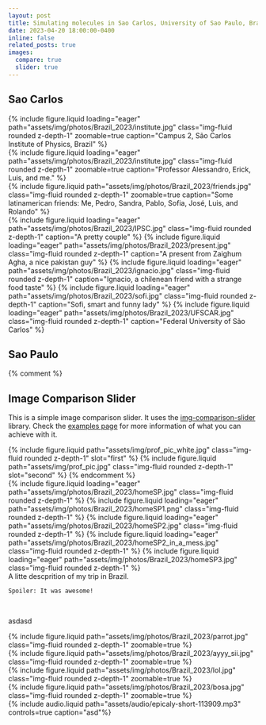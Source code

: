 ```yaml
---
layout: post
title: Simulating molecules in Sao Carlos, University of Sao Paulo, Brazil ✈️
date: 2023-04-20 18:00:00-0400
inline: false
related_posts: true
images:
  compare: true
  slider: true
---
```


## Sao Carlos

<div class="row mt-3 align-items-center">
    <div class="col-sm-5 mt-4 mt-md-0">
        {% include figure.liquid loading="eager" path="assets/img/photos/Brazil_2023/institute.jpg" class="img-fluid rounded z-depth-1" zoomable=true caption="Campus 2, São Carlos Institute of Physics, Brazil" %}
    </div>
    <div class="col-sm-7 mt-4 mt-md-0">
        {% include figure.liquid loading="eager" path="assets/img/photos/Brazil_2023/institute.jpg" class="img-fluid rounded z-depth-1" zoomable=true caption="Professor Alessandro, Erick, Luis, and me." %}
    </div>
</div>


<div class="row align-items-center">
    <div class="col-sm mt-6 mt-md-0">
        {% include figure.liquid path="assets/img/photos/Brazil_2023/friends.jpg" class="img-fluid rounded z-depth-1" zoomable=true caption="Some latinamerican friends: Me, Pedro, Sandra, Pablo, Sofia, José, Luis, and Rolando" %}
    </div>
    <div class="col-sm mt-6 mt-md-0 align-items-center">
        <swiper-container keyboard="true" navigation="true" pagination="true" pagination-clickable="true" pagination-dynamic-bullets="true" rewind="true" zoom="true">
        <swiper-slide>{% include figure.liquid loading="eager" path="assets/img/photos/Brazil_2023/IPSC.jpg" class="img-fluid rounded z-depth-1" caption="A pretty couple" %}</swiper-slide>
        <swiper-slide>{% include figure.liquid loading="eager" path="assets/img/photos/Brazil_2023/present.jpg" class="img-fluid rounded z-depth-1" caption="A present from Zaighum Agha, a nice pakistan guy" %}</swiper-slide>
        <swiper-slide>{% include figure.liquid loading="eager" path="assets/img/photos/Brazil_2023/ignacio.jpg" class="img-fluid rounded z-depth-1" caption="Ignacio, a chilenean friend with a strange food taste" %}</swiper-slide>
        <swiper-slide>{% include figure.liquid loading="eager" path="assets/img/photos/Brazil_2023/sofi.jpg" class="img-fluid rounded z-depth-1" caption="Sofi, smart and funny lady" %}</swiper-slide>
        <swiper-slide>{% include figure.liquid loading="eager" path="assets/img/photos/Brazil_2023/UFSCAR.jpg" class="img-fluid rounded z-depth-1" caption="Federal University of São Carlos" %}</swiper-slide>
        </swiper-container>
    </div>
</div>

## Sao Paulo


{% comment %}  
## Image Comparison Slider

This is a simple image comparison slider. It uses the [img-comparison-slider](https://img-comparison-slider.sneas.io/) library. Check the [examples page](https://img-comparison-slider.sneas.io/examples.html) for more information of what you can achieve with it.

<img-comparison-slider>
  {% include figure.liquid path="assets/img/prof_pic_white.jpg" class="img-fluid rounded z-depth-1" slot="first" %}
  {% include figure.liquid path="assets/img/prof_pic.jpg" class="img-fluid rounded z-depth-1" slot="second" %}
</img-comparison-slider>  
{% endcomment %}



<div class="row">
<div class="col"> 
    <swiper-container keyboard="true" navigation="true" pagination="true" pagination-clickable="true" pagination-dynamic-bullets="true" rewind="true" zoom="true" centeredSlides="true">
    <swiper-slide>{% include figure.liquid loading="eager" path="assets/img/photos/Brazil_2023/homeSP.jpg" class="img-fluid rounded z-depth-1" %}</swiper-slide>
    <swiper-slide>{% include figure.liquid loading="eager" path="assets/img/photos/Brazil_2023/homeSP1.png" class="img-fluid rounded z-depth-1" %}</swiper-slide>
    <swiper-slide>{% include figure.liquid loading="eager" path="assets/img/photos/Brazil_2023/homeSP2.jpg" class="img-fluid rounded z-depth-1" %}</swiper-slide>
    <swiper-slide>{% include figure.liquid loading="eager" path="assets/img/photos/Brazil_2023/homeSP2_in_a_mess.jpg" class="img-fluid rounded z-depth-1"  %}</swiper-slide>
    <swiper-slide>{% include figure.liquid loading="eager" path="assets/img/photos/Brazil_2023/homeSP3.jpg" class="img-fluid rounded z-depth-1" %}</swiper-slide>
    </swiper-container>
</div>
<div class="col">
    A litte descprition of my trip in Brazil.

    Spoiler: It was awesome! 
</div>
</div>

<br>

asdasd

<div class="container">
<div class="row mt-3">
    <div class="col-sm mt-3 mt-md-3">
        {% include figure.liquid path="assets/img/photos/Brazil_2023/parrot.jpg" class="img-fluid rounded z-depth-1" zoomable=true %}
    </div>
    <div class="col-sm mt-3 mt-md-3">
        {% include figure.liquid path="assets/img/photos/Brazil_2023/ayyy_sii.jpg" class="img-fluid rounded z-depth-1" zoomable=true %}
    </div>
    <div class="col-sm mt-3 mt-md-3">
        {% include figure.liquid path="assets/img/photos/Brazil_2023/lol.jpg" class="img-fluid rounded z-depth-1" zoomable=true %}
    </div>
    <div class="col-sm mt-3 mt-md-3">
        {% include figure.liquid path="assets/img/photos/Brazil_2023/bosa.jpg" class="img-fluid rounded z-depth-1" zoomable=true %}
    </div>
</div>
</div>

<div class="row mt-3">
    <div class="col-sm mt-3 mt-md-0">
        {% include audio.liquid path="assets/audio/epicaly-short-113909.mp3" controls=true caption="asd"%}
    </div>
</div>
